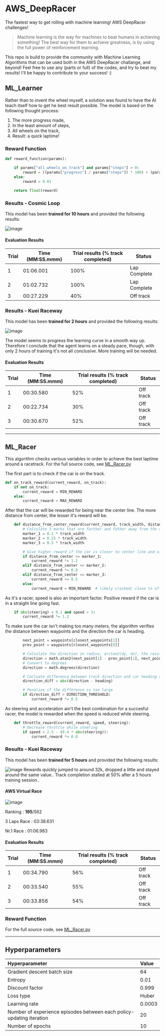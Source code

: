 # AWS_DeepRacer
The fastest way to get rolling with machine learning! AWS DeepRacer challenges! 

> Machine learning is the way for machines to beat humans in achieving something! The best way for them to achieve greatness, is by using the full power of reinforcement learning. 

This repo is build to provide the community with Machine Learning Algorithms that can be used both in the AWS DeepRacer challange, and beyond! Feel free to use any (parts or full) of the codes, and try to beat my results! I'll be happy to contribute to your success! :) 


## ML_Learner
Rather than to invent the wheel myself, a solution was found to have the AI teach itself how to get he best result possible. The model is based on the following thought process: 

1) The more progress made, 
2) In the least amount of steps, 
3) All wheels on the track,
4) Result: a quick laptime!


### Reward Function

```python
def reward_function(params):

    if params["all_wheels_on_track"] and params["steps"] > 0:
        reward = ((params["progress"] / params["steps"]) * 100) + (params["speed"]**2)
    else:
        reward = 0.01
        
    return float(reward)
```
### Results - Cosmic Loop

This model has been **trained for 10 hours** and provided the following results: 

![image](https://user-images.githubusercontent.com/20015201/120315536-61869f80-c2d4-11eb-9b45-9e88b22ab9ee.png)



#### Evaluation Results 

| Trial | Time (MM:SS.mmm)  | Trial results (% track completed) | Status       |
|-------|-------------------|-----------------------------------|--------------|
|1	    | 01:06.001         | 100%	                            | Lap Complete |
|2	    | 01:02.732	        | 100%	                            | Lap Complete |
|3	    | 00:27.229	        | 40%	                            | Off track    |



### Results - Kuei Raceway
This model has been **trained for 2 hours** and provided the following results: 

![image](https://user-images.githubusercontent.com/20015201/120245416-08cbee00-c265-11eb-9eb7-4f63981138e5.png)

The model seems to progress the learning curve in a smooth way up. 
Therefore I conclude that the agent learns on a steady pace, though, with only 2 hours of training it's not all conclusive. 
More training will be needed. 

#### Evaluation Results 

| Trial | Time (MM:SS.mmm)  | Trial results (% track completed) | Status    |
|-------|-------------------|-----------------------------------|-----------|
|1	    | 00:30.580         | 52%	                            | Off track |
|2	    | 00:22.734	        | 30%	                            | Off track |
|3	    | 00:30.670	        | 52%	                            | Off track |


****


## ML_Racer
This algorithm checks various variables in order to achieve the best laptime around a racetrack. For the full source code, see [ML_Racer.py][1] 

The first part is to check if the car is on the track. 
```python
def on_track_reward(current_reward, on_track):
    if not on_track:
        current_reward = MIN_REWARD
    else:
        current_reward = MAX_REWARD
```

After that the car will be rewarded for being near the center line. 
The more distance from center, the lesser it's reward will be.
```python
    def distance_from_center_reward(current_reward, track_width, distance_from_center):
        # Calculate 3 marks that are farther and father away from the center line
        marker_1 = 0.1 * track_width
        marker_2 = 0.25 * track_width
        marker_3 = 0.5 * track_width

        # Give higher reward if the car is closer to center line and vice versa
        if distance_from_center <= marker_1:
            current_reward *= 1.2
        elif distance_from_center <= marker_2:
            current_reward *= 0.8
        elif distance_from_center <= marker_3:
            current_reward += 0.5
        else:
            current_reward = MIN_REWARD  # likely crashed/ close to off track
```

As it's a racer, speed is also an important factor. Positive reward if the car is in a straight line going fast.
```python
    if abs(steering) < 0.1 and speed > 3:
        current_reward *= 1.2
```

To make sure the car isn't making too many meters, the algorithm verifies the distance between waypoints and the direction the car is heading. 
```python
        next_point = waypoints[closest_waypoints[1]]
        prev_point = waypoints[closest_waypoints[0]]

        # Calculate the direction in radius, arctan2(dy, dx), the result is (-pi, pi) in radians
        direction = math.atan2(next_point[1] - prev_point[1], next_point[0] - prev_point[0]) 
        # Convert to degrees
        direction = math.degrees(direction)

        # Cacluate difference between track direction and car heading angle
        direction_diff = abs(direction - heading)

        # Penalize if the difference is too large
        if direction_diff > DIRECTION_THRESHOLD:
            current_reward *= 0.5
```

As steering and acceleration ain't the best combination for a succesful racer, the model is rewarded when the speed is reduced while steering. 
```python
    def throttle_reward(current_reward, speed, steering):
        # Decrease throttle while steering
        if speed > 2.5 - (0.4 * abs(steering)):
            current_reward *= 0.8
```

### Results - Kuei Raceway
This model has been **trained for 5 hours** and provided the following results: 
  
![image](https://user-images.githubusercontent.com/20015201/120240864-825ddf00-c259-11eb-8d2c-494cd8fff7fa.png)
Rewards quickly jumped to around 32k, dropped a little and stayed around the same value.. 
Track completion stalled at 50% after a 5 hours training session.. 

#### AWS Virtual Race

![image](https://user-images.githubusercontent.com/20015201/120240382-51c97580-c258-11eb-8e61-d69d64a23648.png)


Ranking : **195**/562 

3 Laps Race : 03:38.631

Nr.1 Race : 01:06.983

#### Evaluation Results

| Trial | Time (MM:SS.mmm)  | Trial results (% track completed) | Status    |
|-------|-------------------|-----------------------------------|-----------|
|1	    | 00:34.790         | 56%	                            | Off track |
|2	    | 00:33.540	        | 55%	                            | Off track |
|3	    | 00:33.856	        | 54%	                            | Off track |




### Reward Function
For the full source code, see [ML_Racer.py][1] 

****


## Hyperparameters
|Hyperparameter                 |   Value    |
|:------------------------------|:-----------|
|Gradient descent batch size    |	64       |
|Entropy                        |	0.01     |
|Discount factor                |	0.999    |
|Loss type                      |	Huber    |
|Learning rate                  |	0.0003   |
|Number of experience episodes between each policy-updating iteration   |	20  |
|Number of epochs	            |   10       |


[1]: https://github.com/CheapWebdesign/AWS_DeepRacer/blob/main/ML_Racer.py
